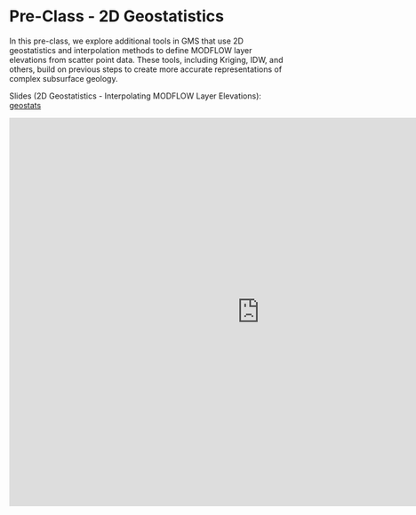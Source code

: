 # Pre-Class - 2D Geostatistics

In this pre-class, we explore additional tools in GMS that use 2D geostatistics and interpolation methods to define MODFLOW layer elevations from scatter point data. These tools, including Kriging, IDW, and others, build on previous steps to create more accurate representations of complex subsurface geology.

Slides (2D Geostatistics - Interpolating MODFLOW Layer Elevations): [geostats](geostats.pptx)

<iframe width="900" height="700" src="https://www.youtube.com/embed/bF-RH9IqEPg?si=BsqV2v3sXj6FHQtG" title="YouTube 
video player" frameborder="0" allow="accelerometer; autoplay; clipboard-write; encrypted-media; gyroscope; picture-in-picture; web-share" referrerpolicy="strict-origin-when-cross-origin" allowfullscreen></iframe>
